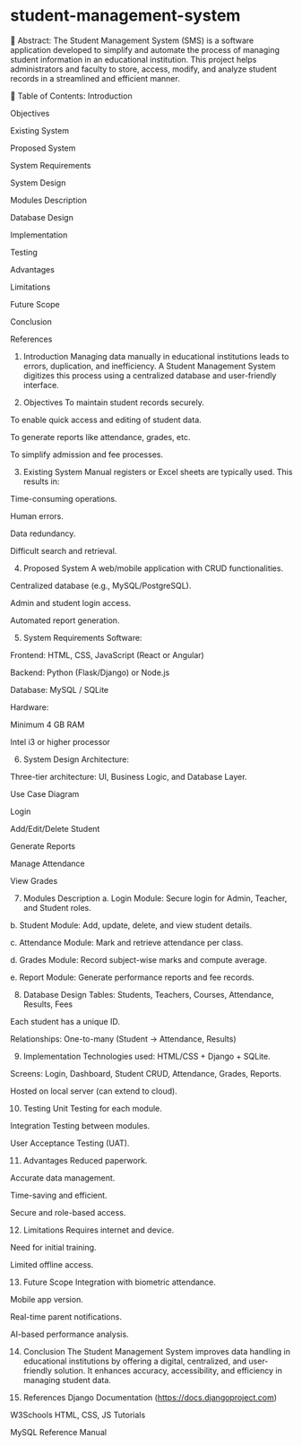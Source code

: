 # student-management-system
📖 Abstract:
The Student Management System (SMS) is a software application developed to simplify and automate the process of managing student information in an educational institution. This project helps administrators and faculty to store, access, modify, and analyze student records in a streamlined and efficient manner.

🧱 Table of Contents:
Introduction

Objectives

Existing System

Proposed System

System Requirements

System Design

Modules Description

Database Design

Implementation

Testing

Advantages

Limitations

Future Scope

Conclusion

References

1. Introduction
Managing data manually in educational institutions leads to errors, duplication, and inefficiency. A Student Management System digitizes this process using a centralized database and user-friendly interface.

2. Objectives
To maintain student records securely.

To enable quick access and editing of student data.

To generate reports like attendance, grades, etc.

To simplify admission and fee processes.

3. Existing System
Manual registers or Excel sheets are typically used. This results in:

Time-consuming operations.

Human errors.

Data redundancy.

Difficult search and retrieval.

4. Proposed System
A web/mobile application with CRUD functionalities.

Centralized database (e.g., MySQL/PostgreSQL).

Admin and student login access.

Automated report generation.

5. System Requirements
Software:

Frontend: HTML, CSS, JavaScript (React or Angular)

Backend: Python (Flask/Django) or Node.js

Database: MySQL / SQLite

Hardware:

Minimum 4 GB RAM

Intel i3 or higher processor

6. System Design
Architecture:

Three-tier architecture: UI, Business Logic, and Database Layer.

Use Case Diagram

Login

Add/Edit/Delete Student

Generate Reports

Manage Attendance

View Grades

7. Modules Description
a. Login Module:
Secure login for Admin, Teacher, and Student roles.

b. Student Module:
Add, update, delete, and view student details.

c. Attendance Module:
Mark and retrieve attendance per class.

d. Grades Module:
Record subject-wise marks and compute average.

e. Report Module:
Generate performance reports and fee records.

8. Database Design
Tables: Students, Teachers, Courses, Attendance, Results, Fees

Each student has a unique ID.

Relationships: One-to-many (Student → Attendance, Results)

9. Implementation
Technologies used: HTML/CSS + Django + SQLite.

Screens: Login, Dashboard, Student CRUD, Attendance, Grades, Reports.

Hosted on local server (can extend to cloud).

10. Testing
Unit Testing for each module.

Integration Testing between modules.

User Acceptance Testing (UAT).

11. Advantages
Reduced paperwork.

Accurate data management.

Time-saving and efficient.

Secure and role-based access.

12. Limitations
Requires internet and device.

Need for initial training.

Limited offline access.

13. Future Scope
Integration with biometric attendance.

Mobile app version.

Real-time parent notifications.

AI-based performance analysis.

14. Conclusion
The Student Management System improves data handling in educational institutions by offering a digital, centralized, and user-friendly solution. It enhances accuracy, accessibility, and efficiency in managing student data.

15. References
Django Documentation (https://docs.djangoproject.com)

W3Schools HTML, CSS, JS Tutorials

MySQL Reference Manual


